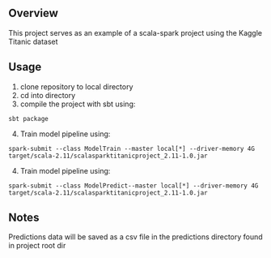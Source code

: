 ## Overview
This project serves as an example of a scala-spark project using the Kaggle Titanic dataset

## Usage
1. clone repository to local directory
2. cd into directory
3. compile the project with sbt using:
```
sbt package
```
4. Train model pipeline using:
 ```
 spark-submit --class ModelTrain --master local[*] --driver-memory 4G target/scala-2.11/scalasparktitanicproject_2.11-1.0.jar
 ```
4. Train model pipeline using:
 ```
 spark-submit --class ModelPredict--master local[*] --driver-memory 4G target/scala-2.11/scalasparktitanicproject_2.11-1.0.jar
 ```

## Notes
Predictions data will be saved as a csv file in the predictions directory found in project root dir